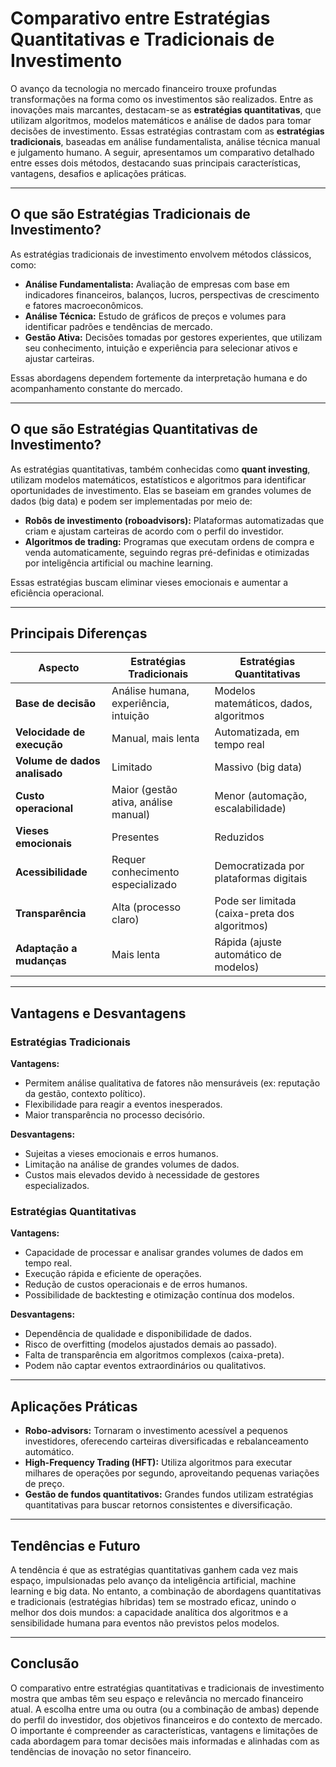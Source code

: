 # Comparativo entre Estratégias Quantitativas e Tradicionais de Investimento

O avanço da tecnologia no mercado financeiro trouxe profundas transformações na forma como os investimentos são realizados. Entre as inovações mais marcantes, destacam-se as **estratégias quantitativas**, que utilizam algoritmos, modelos matemáticos e análise de dados para tomar decisões de investimento. Essas estratégias contrastam com as **estratégias tradicionais**, baseadas em análise fundamentalista, análise técnica manual e julgamento humano. A seguir, apresentamos um comparativo detalhado entre esses dois métodos, destacando suas principais características, vantagens, desafios e aplicações práticas.

---

## O que são Estratégias Tradicionais de Investimento?

As estratégias tradicionais de investimento envolvem métodos clássicos, como:

- **Análise Fundamentalista:** Avaliação de empresas com base em indicadores financeiros, balanços, lucros, perspectivas de crescimento e fatores macroeconômicos.
- **Análise Técnica:** Estudo de gráficos de preços e volumes para identificar padrões e tendências de mercado.
- **Gestão Ativa:** Decisões tomadas por gestores experientes, que utilizam seu conhecimento, intuição e experiência para selecionar ativos e ajustar carteiras.

Essas abordagens dependem fortemente da interpretação humana e do acompanhamento constante do mercado.

---

## O que são Estratégias Quantitativas de Investimento?

As estratégias quantitativas, também conhecidas como **quant investing**, utilizam modelos matemáticos, estatísticos e algoritmos para identificar oportunidades de investimento. Elas se baseiam em grandes volumes de dados (big data) e podem ser implementadas por meio de:

- **Robôs de investimento (roboadvisors):** Plataformas automatizadas que criam e ajustam carteiras de acordo com o perfil do investidor.
- **Algoritmos de trading:** Programas que executam ordens de compra e venda automaticamente, seguindo regras pré-definidas e otimizadas por inteligência artificial ou machine learning.

Essas estratégias buscam eliminar vieses emocionais e aumentar a eficiência operacional.

---

## Principais Diferenças

| Aspecto                      | Estratégias Tradicionais                  | Estratégias Quantitativas                |
|------------------------------|-------------------------------------------|------------------------------------------|
| **Base de decisão**          | Análise humana, experiência, intuição     | Modelos matemáticos, dados, algoritmos   |
| **Velocidade de execução**   | Manual, mais lenta                        | Automatizada, em tempo real              |
| **Volume de dados analisado**| Limitado                                  | Massivo (big data)                       |
| **Custo operacional**        | Maior (gestão ativa, análise manual)      | Menor (automação, escalabilidade)        |
| **Vieses emocionais**        | Presentes                                 | Reduzidos                                |
| **Acessibilidade**           | Requer conhecimento especializado         | Democratizada por plataformas digitais   |
| **Transparência**            | Alta (processo claro)                     | Pode ser limitada (caixa-preta dos algoritmos) |
| **Adaptação a mudanças**     | Mais lenta                                | Rápida (ajuste automático de modelos)    |

---

## Vantagens e Desvantagens

### Estratégias Tradicionais

**Vantagens:**
- Permitem análise qualitativa de fatores não mensuráveis (ex: reputação da gestão, contexto político).
- Flexibilidade para reagir a eventos inesperados.
- Maior transparência no processo decisório.

**Desvantagens:**
- Sujeitas a vieses emocionais e erros humanos.
- Limitação na análise de grandes volumes de dados.
- Custos mais elevados devido à necessidade de gestores especializados.

### Estratégias Quantitativas

**Vantagens:**
- Capacidade de processar e analisar grandes volumes de dados em tempo real.
- Execução rápida e eficiente de operações.
- Redução de custos operacionais e de erros humanos.
- Possibilidade de backtesting e otimização contínua dos modelos.

**Desvantagens:**
- Dependência de qualidade e disponibilidade de dados.
- Risco de overfitting (modelos ajustados demais ao passado).
- Falta de transparência em algoritmos complexos (caixa-preta).
- Podem não captar eventos extraordinários ou qualitativos.

---

## Aplicações Práticas

- **Robo-advisors:** Tornaram o investimento acessível a pequenos investidores, oferecendo carteiras diversificadas e rebalanceamento automático.
- **High-Frequency Trading (HFT):** Utiliza algoritmos para executar milhares de operações por segundo, aproveitando pequenas variações de preço.
- **Gestão de fundos quantitativos:** Grandes fundos utilizam estratégias quantitativas para buscar retornos consistentes e diversificação.

---

## Tendências e Futuro

A tendência é que as estratégias quantitativas ganhem cada vez mais espaço, impulsionadas pelo avanço da inteligência artificial, machine learning e big data. No entanto, a combinação de abordagens quantitativas e tradicionais (estratégias híbridas) tem se mostrado eficaz, unindo o melhor dos dois mundos: a capacidade analítica dos algoritmos e a sensibilidade humana para eventos não previstos pelos modelos.

---

## Conclusão

O comparativo entre estratégias quantitativas e tradicionais de investimento mostra que ambas têm seu espaço e relevância no mercado financeiro atual. A escolha entre uma ou outra (ou a combinação de ambas) depende do perfil do investidor, dos objetivos financeiros e do contexto de mercado. O importante é compreender as características, vantagens e limitações de cada abordagem para tomar decisões mais informadas e alinhadas com as tendências de inovação no setor financeiro.